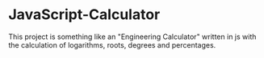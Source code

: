 # JavaScript-Calculator
This project is something like an "Engineering Calculator" written in js with the calculation of logarithms, roots, degrees and percentages.
